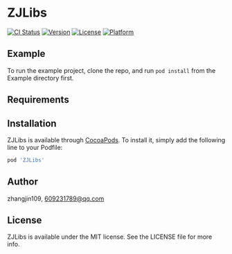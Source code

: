 # ZJLibs

[![CI Status](https://img.shields.io/travis/zhangjin109/ZJLibs.svg?style=flat)](https://travis-ci.org/zhangjin109/ZJLibs)
[![Version](https://img.shields.io/cocoapods/v/ZJLibs.svg?style=flat)](https://cocoapods.org/pods/ZJLibs)
[![License](https://img.shields.io/cocoapods/l/ZJLibs.svg?style=flat)](https://cocoapods.org/pods/ZJLibs)
[![Platform](https://img.shields.io/cocoapods/p/ZJLibs.svg?style=flat)](https://cocoapods.org/pods/ZJLibs)

## Example

To run the example project, clone the repo, and run `pod install` from the Example directory first.

## Requirements

## Installation

ZJLibs is available through [CocoaPods](https://cocoapods.org). To install
it, simply add the following line to your Podfile:

```ruby
pod 'ZJLibs'
```

## Author

zhangjin109, 609231789@qq.com

## License

ZJLibs is available under the MIT license. See the LICENSE file for more info.
